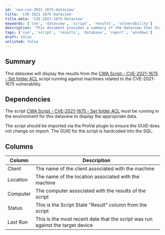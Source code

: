 ```yaml
---
id: 'cwa-cve-2021-1675-dataview'
title: 'CVE-2021-1675 Dataview'
title_meta: 'CVE-2021-1675 Dataview'
keywords: ['cve', 'dataview', 'script', 'results', 'vulnerability']
description: 'This document provides a summary of the dataview that displays results from the CWA Script related to the CVE-2021-1675 vulnerability, including dependencies and a detailed description of the columns presented in the dataview.'
tags: ['cve', 'script', 'results', 'database', 'report', 'windows']
draft: false
unlisted: false
---
```

## Summary

This dataview will display the results from the [CWA Script - CVE-2021-1675 - Set folder ACL](https://proval.itglue.com/DOC-5078775-7798632) script running against machines related to the CVE-2021-1675 vulnerability.

## Dependencies

The script [CWA Script - CVE-2021-1675 - Set folder ACL](https://proval.itglue.com/DOC-5078775-7798632) must be running in the environment for this dataview to display the appropriate data.

The script should be imported via the ProVal plugin to ensure the GUID does not change on import. The GUID for the script is hardcoded into the SQL.

## Columns

| Column     | Description                                                                 |
|------------|-----------------------------------------------------------------------------|
| Client     | The name of the client associated with the machine                          |
| Location   | The name of the location associated with the machine                        |
| Computer   | The computer associated with the results of the script                      |
| Status     | This is the Script State "Result" column from the script                   |
| Last Run   | This is the most recent date that the script was run against the target device |


